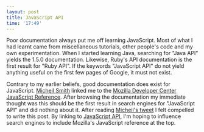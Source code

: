 ```yaml
---
layout: post
title: JavaScript API
time: '17:49'
---
```


Poor documentation always put me off learning JavaScript. Most of what I had learnt came from miscellaneous tutorials, other people's code and my own experimentation. When I started learning Java, searching for "Java API" yields the 1.5.0 documentation. Likewise, Ruby's API documentation is the first result for "Ruby API". If the keywords "JavaScript API" do not yield anything useful on the first few pages of Google, it must not exist.

Contrary to my earlier beliefs, good documentation does exist for JavaScript. [Micheil Smith](http://brandedcode.com/) linked me to the [Mozilla Developer Center JavaScript Reference](https://developer.mozilla.org/en/JavaScript/Reference). After browsing the documentation my immediate thought was this should be the first result in search engines for "JavaScript API" and did nothing about it. After reading [Micheil's tweet](http://twitter.com/#!/miksago/status/27013179722) I felt compelled to write this post. By linking to [JavaScript API](https://developer.mozilla.org/en/JavaScript/Reference), I'm hoping to influence search engines to include Mozilla's JavaScript reference at the top.

